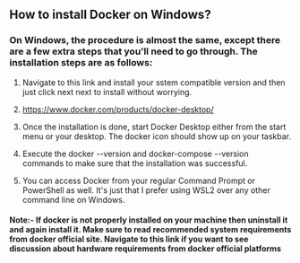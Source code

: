 ## How to install Docker on Windows?

### On Windows, the procedure is almost the same, except there are a few extra steps that you’ll need to go through. The installation steps are as follows:

1. Navigate to this link and install your sstem compatible version and then just click next next to install without worrying.

2. https://www.docker.com/products/docker-desktop/

3. Once the installation is done, start Docker Desktop either from the start menu or your desktop. The docker icon should show up on your taskbar.

4. Execute the docker --version and docker-compose --version commands to make sure that the installation was successful.

5. You can access Docker from your regular Command Prompt or PowerShell as well. It's just that I prefer using WSL2 over any other command line on Windows.

#### Note:- If docker is not properly installed on your machine then uninstall it and again install it. Make sure to read recommended system requirements from docker official site. Navigate to this link if you want to see discussion about hardware requirements from docker official platforms
